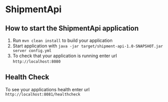# ShipmentApi

How to start the ShipmentApi application
---

1. Run `mvn clean install` to build your application
1. Start application with `java -jar target/shipment-api-1.0-SNAPSHOT.jar server config.yml`
1. To check that your application is running enter url `http://localhost:8080`

Health Check
---

To see your applications health enter url `http://localhost:8081/healthcheck`
